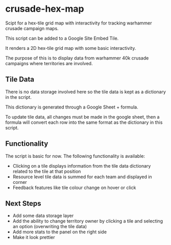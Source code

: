 # crusade-hex-map

Scipt for a hex-tile grid map with interactivity for tracking warhammer crusade campaign maps.

This script can be added to a Google Site Embed Tile.

It renders a 2D hex-tile grid map with some basic interactivity.

The purpose of this is to display data from warhammer 40k crusade campaigns where territories are involved.

## Tile Data

There is no data storage involved here so the tile data is kept as a dictionary in the script.

This dictionary is generated through a Google Sheet + formula.

To update tile data, all changes must be made in the google sheet, then a formula will convert each row into the same format as the dictionary in this script.

## Functionality

The script is basic for now. The following functionality is available:
- Clicking on a tile displays information from the tile data dictionary related to the tile at that position
- Resource level tile data is summed for each team and displayed in corner
- Feedback features like tile colour change on hover or click

## Next Steps

- Add some data storage layer
- Add the ability to change territory owner by clicking a tile and selecting an option (overwriting the tile data)
- Add more stats to the panel on the right side
- Make it look prettier
